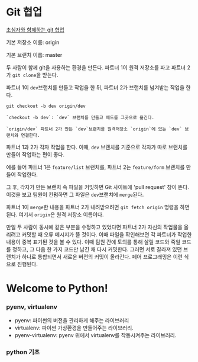 # Git 협업

[초심자와 함께하는 git 협업](https://milooy.wordpress.com/2017/06/21/working-together-with-github-tutorial/)

기본 저장소 이름: origin

기본 브랜치 이름: master

두 사람이 함께 git을 사용하는 환경을 만든다. 파트너 1이 원격 저장소를 파고 파트너 2가 `git clone`을 받는다.

파트너 1이 `dev`브랜치를 만들고 작업을 한 뒤, 파트너 2가 브랜치를 넘겨받는 작업을 한다.

`git checkout -b dev origin/dev`

	`checkout -b dev`: `dev` 브랜치를 만들고 헤드를 그곳으로 옮긴다.

	`origin/dev` 파트너 2가 만든 `dev`브랜치를 원격저장소 `origin`에 있는 `dev` 브랜치와 연결한다.
    

파트너 1과 2가 각자 작업을 한다. 이때, `dev` 브랜치를 기준으로 각자가 따로 브랜치를 만들어 작업하는 편이 좋다.

예를 들어 파트너 1은 `feature/list` 브랜치를, 파트너 2는 `feature/form` 브랜치를 만들어 작업한다. 

그 후, 각자가 만든 브랜치 속 파일을 커밋하면 Git 사이트에 'pull request' 창이 뜬다. 이것을 보고 팀원이 컨펌하면 그 파일은 `dev`브랜치에 `merge`된다. 

파트너 1이 `merge`한 내용을 파트너 2가 내려받으려면 `git fetch origin` 명령을 하면 된다. 여기서 `origin`은 원격 저장소 이름이다.

만일 두 사람이 동시에 같은 부분을 수정하고 있었다면 파트너 2가 자신의 작업물을 올리려고 커밋할 때 오류 메시지가 뜰 것이다. 이때 파일을 확인해보면 각 파트너가 작업한 내용이 중복 표기된 것을 볼 수 있다. 이때 팀원 간에 토의를 통해 살릴 코드와 죽일 코드를 정하고, 그 다음 한 가지 코드만 남긴 채 다시 커밋한다. 그러면 서로 갈라져 있던 브랜치가 하나로 통합되면서 새로운 버전의 커밋이 올라간다. 페어 프로그래밍은 이런 식으로 진행된다.

# Welcome to Python!

### pyenv, virtualenv

- pyenv: 파이썬의 버전을 관리하게 해주는 라이브러리
- virtualenv: 파이썬 가상환경을 만들어주는 라이브러리.
- pyenv-virtualenv: pyenv 위에서 virtualenv를 작동시켜주는 라이브러리.


### python 기초




